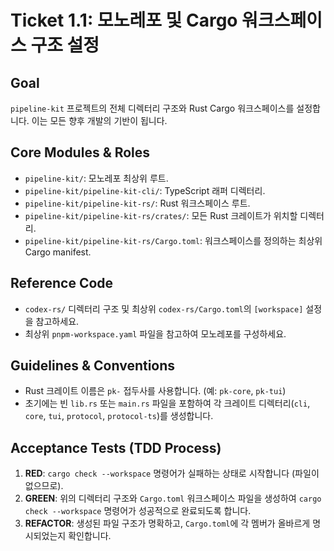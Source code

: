 # Ticket 1.1: 모노레포 및 Cargo 워크스페이스 구조 설정

## Goal

`pipeline-kit` 프로젝트의 전체 디렉터리 구조와 Rust Cargo 워크스페이스를 설정합니다. 이는 모든 향후 개발의 기반이 됩니다.

## Core Modules & Roles

- `pipeline-kit/`: 모노레포 최상위 루트.
- `pipeline-kit/pipeline-kit-cli/`: TypeScript 래퍼 디렉터리.
- `pipeline-kit/pipeline-kit-rs/`: Rust 워크스페이스 루트.
- `pipeline-kit/pipeline-kit-rs/crates/`: 모든 Rust 크레이트가 위치할 디렉터리.
- `pipeline-kit/pipeline-kit-rs/Cargo.toml`: 워크스페이스를 정의하는 최상위 Cargo manifest.

## Reference Code

- `codex-rs/` 디렉터리 구조 및 최상위 `codex-rs/Cargo.toml`의 `[workspace]` 설정을 참고하세요.
- 최상위 `pnpm-workspace.yaml` 파일을 참고하여 모노레포를 구성하세요.

## Guidelines & Conventions

- Rust 크레이트 이름은 `pk-` 접두사를 사용합니다. (예: `pk-core`, `pk-tui`)
- 초기에는 빈 `lib.rs` 또는 `main.rs` 파일을 포함하여 각 크레이트 디렉터리(`cli`, `core`, `tui`, `protocol`, `protocol-ts`)를 생성합니다.

## Acceptance Tests (TDD Process)

1.  **RED**: `cargo check --workspace` 명령어가 실패하는 상태로 시작합니다 (파일이 없으므로).
2.  **GREEN**: 위의 디렉터리 구조와 `Cargo.toml` 워크스페이스 파일을 생성하여 `cargo check --workspace` 명령어가 성공적으로 완료되도록 합니다.
3.  **REFACTOR**: 생성된 파일 구조가 명확하고, `Cargo.toml`에 각 멤버가 올바르게 명시되었는지 확인합니다.
